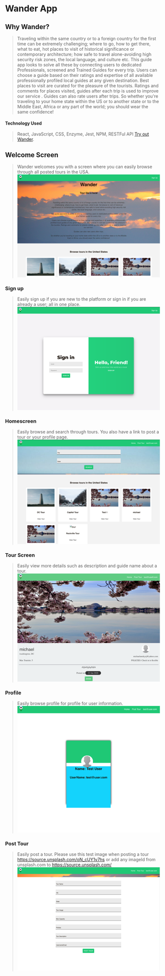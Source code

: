 # Wander App

## Why Wander?

> Traveling within the same country or to a foreign country for the
> first time can be extremely challenging; where to go, how to get
> there, what to eat, hot places to visit of historical significance or
> contemporary architecture; how safe to travel alone-avoiding high
> security risk zones, the local language, and culture etc.
> This guide app looks to solve all these by connecting users to
> dedicated Professionals, screened and Trained Guides for every trip.
> Users can choose a guide based on their ratings and expertise of all
> available professionally profiled local guides at any given
> destination. Best places to visit are curated for the pleasure of the
> tourists. Ratings and comments for places visited, guides after each
> trip is used to improve our service . Guides can also rate users after trips.
> So whether you're traveling to your home state within the US or to
> another state or to the Middle East, Africa or any part of the world; you should wear the
> same confidence!

#### Technology Used

> React, JavaScript, CSS, Enzyme, Jest, NPM, RESTFul API
> [Try out Wander](https://wander-client.michaelanokyej.now.sh/ "Link to Wander App Landing page").

## Welcome Screen

> Wander welcomes you with a screen where you can easily browse through all posted tours in the USA.
> ![Wander Landing Screen](src/landingPage.png "Wander Landingpage screenshot")

### Sign up

> Easily sign up if you are new to the platform or sign in if you are already a user; all in one place.
> ![Wander Sign In and Sign Up Screen](src/sign_in_and_sign_up_page.png "Wander Sign in/ Sign up screenshot")

### Homescreen

> Easily browse and search through tours. You also have a link to post a tour or your profile page.
> ![Wander Home Screen](src/homepage.png "Wander Home screenshot")

### Tour Screen

> Easily view more details such as description and guide name about a tour.
> ![Wander Tour Screen](src/tour_page.png "Wander Tour screenshot")

### Profile 

> Easily browse profile for profile for user information.
> ![Wander Home Screen](src/profile_page.png "Wander Profile screenshot")

### Post Tour 

> Easily post a tour. Please use this test image when posting a tour https://source.unsplash.com/oN_cUY1v7hs or add any imageId from unsplash.com to https://source.unsplash.com/
> ![Wander Post Tour Screen](src/post_tour_page.png "Wander Port Tour screenshot")